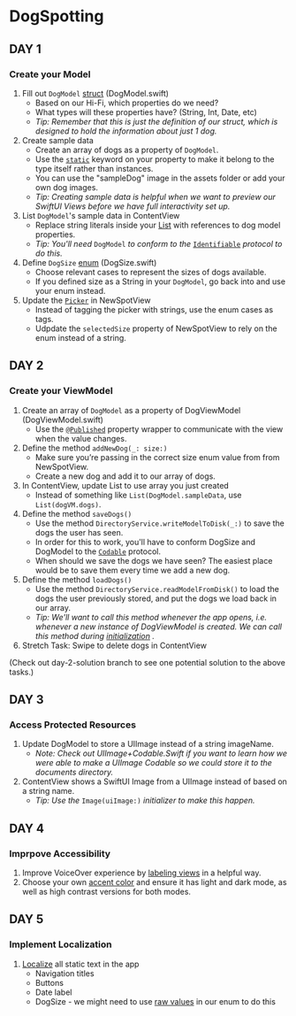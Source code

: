 # DogSpotting

## DAY 1
### Create your Model

1. Fill out `DogModel` [struct](https://www.hackingwithswift.com/read/0/15/structs) (DogModel.swift)
    * Based on our Hi-Fi, which properties do we need?
    * What types will these properties have? (String, Int, Date, etc)
    * _Tip: Remember that this is just the definition of our struct, which is designed to hold the information about just 1 dog._
2. Create sample data
    * Create an array of dogs as a property of `DogModel`.
    * Use the [`static`](https://www.hackingwithswift.com/read/0/18/static-properties-and-methods) keyword on your property to make it belong to the type itself rather than instances.
    * You can use the "sampleDog" image in the assets folder or add your own dog images.
    * _Tip: Creating sample data is helpful when we want to preview our SwiftUI Views before we have full interactivity set up._
3. List `DogModel`'s sample data in ContentView
    * Replace string literals inside your [List](https://developer.apple.com/documentation/swiftui/list) with references to dog model properties.
    * _Tip: You'll need_ `DogModel` _to conform to the_ [`Identifiable`](https://www.hackingwithswift.com/books/ios-swiftui/working-with-identifiable-items-in-swiftui) _protocol to do this._
4. Define `DogSize` [enum](https://www.hackingwithswift.com/read/0/14/enumerations) (DogSize.swift)
    * Choose relevant cases to represent the sizes of dogs available.
    * If you defined size as a String in your `DogModel`, go back into and use your enum instead.
5. Update the [`Picker`](https://developer.apple.com/documentation/swiftui/picker) in NewSpotView
    * Instead of tagging the picker with strings, use the enum cases as tags.
    * Udpdate the `selectedSize` property of NewSpotView to rely on the enum instead of a string.

## DAY 2
### Create your ViewModel

1. Create an array of `DogModel` as a property of DogViewModel (DogViewModel.swift)
    * Use the [`@Published`](https://www.hackingwithswift.com/quick-start/swiftui/what-is-the-published-property-wrapper) property wrapper to communicate with the view when the value changes.
2. Define the method `addNewDog(_: size:)`
    * Make sure you’re passing in the correct size enum value from from NewSpotView.
    * Create a new dog and add it to our array of dogs.
3. In ContentView, update List to use array you just created
    * Instead of something like `List(DogModel.sampleData`, use `List(dogVM.dogs)`.
4. Define the method `saveDogs()`
    * Use the method `DirectoryService.writeModelToDisk(_:)` to save the dogs the user has seen.
    * In order for this to work, you'll have to conform DogSize and DogModel to the [`Codable`](https://www.swiftbysundell.com/basics/codable/) protocol.
    * When should we save the dogs we have seen? The easiest place would be to save them every time we add a new dog.
6. Define the method `loadDogs()`
    * Use the method `DirectoryService.readModelFromDisk()` to load the dogs the user previously stored, and put the dogs we load back in our array.
    * _Tip: We'll want to call this method whenever the app opens, i.e. whenever a new instance of DogViewModel is created. We can call this method during [initialization](https://docs.swift.org/swift-book/documentation/the-swift-programming-language/initialization/) ._
7. Stretch Task: Swipe to delete dogs in ContentView

(Check out day-2-solution branch to see one potential solution to the above tasks.)

## DAY 3
### Access Protected Resources

1. Update DogModel to store a UIImage instead of a string imageName.
    * _Note: Check out UIImage+Codable.Swift if you want to learn how we were able to make a UIImage Codable so we could store it to the documents directory._
2. ContentView shows a SwiftUI Image from a UIImage instead of based on a string name.
    * _Tip: Use the_ `Image(uiImage:)` _initializer to make this happen._

## DAY 4
### Imprpove Accessibility

1. Improve VoiceOver experience by [labeling views](https://www.hackingwithswift.com/books/ios-swiftui/identifying-views-with-useful-labels) in a helpful way.
2. Choose your own [accent color](https://developer.apple.com/documentation/xcode/specifying-your-apps-color-scheme) and ensure it has light and dark mode, as well as high contrast versions for both modes.

## DAY 5
### Implement Localization

1. [Localize](https://developer.apple.com/documentation/xcode/localization) all static text in the app
    * Navigation titles
    * Buttons
    * Date label
    * DogSize - we might need to use [raw values](https://www.hackingwithswift.com/sixty/2/10/enum-raw-values) in our enum to do this
